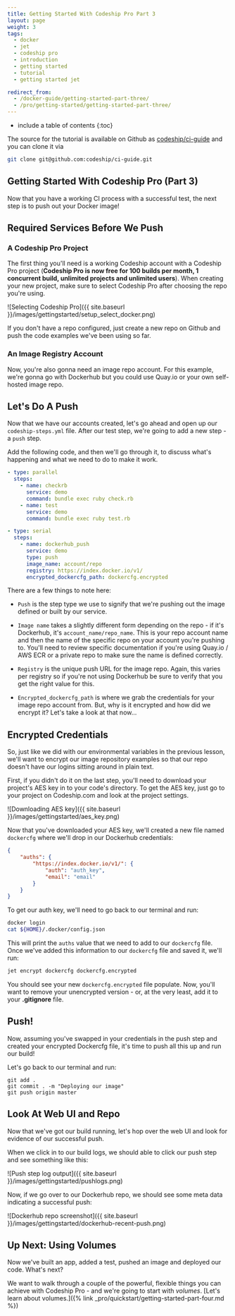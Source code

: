 ```yaml
---
title: Getting Started With Codeship Pro Part 3
layout: page
weight: 3
tags:
  - docker
  - jet
  - codeship pro
  - introduction
  - getting started
  - tutorial
  - getting started jet

redirect_from:
  - /docker-guide/getting-started-part-three/
  - /pro/getting-started/getting-started-part-three/
---
```


* include a table of contents
{:toc}

The source for the tutorial is available on Github as [codeship/ci-guide](https://github.com/codeship/ci-guide/) and you can clone it via

```bash
git clone git@github.com:codeship/ci-guide.git
```

## Getting Started With Codeship Pro (Part 3)

Now that you have a working CI process with a successful test, the next step is to push out your Docker image!

## Required Services Before We Push

### A Codeship Pro Project

The first thing you'll need is a working Codeship account with a Codeship Pro project (**Codeship Pro is now free for 100 builds per month, 1 concurrent build, unlimited projects and unlimited users**).
When creating your new project, make sure to select Codeship Pro after choosing the repo you're using.

![Selecting Codeship Pro]({{ site.baseurl }}/images/gettingstarted/setup_select_docker.png)

If you don't have a repo configured, just create a new repo on Github and push the code examples we've been using so far.

### An Image Registry Account

Now, you're also gonna need an image repo account. For this example, we're gonna go with Dockerhub but you could use Quay.io or your own self-hosted image repo.

## Let's Do A Push

Now that we have our accounts created, let's go ahead and open up our `codeship-steps.yml` file. After our test step, we're going to add a new step - a `push` step.

Add the following code, and then we'll go through it, to discuss what's happening and what we need to do to make it work.

```yaml
- type: parallel
  steps:
    - name: checkrb
      service: demo
      command: bundle exec ruby check.rb
    - name: test
      service: demo
      command: bundle exec ruby test.rb

- type: serial
  steps:
    - name: dockerhub_push
      service: demo
      type: push
      image_name: account/repo
      registry: https://index.docker.io/v1/
      encrypted_dockercfg_path: dockercfg.encrypted
```

There are a few things to note here:

* `Push` is the step type we use to signify that we're pushing out the image defined or built by our service.

* `Image name` takes a slightly different form depending on the repo - if it's Dockerhub, it's `account_name/repo_name`. This is your repo account name and then the name of the specific repo on your account you're pushing to. You'll need to review specific documentation if you're using Quay.io / AWS ECR or a private repo to make sure the name is defined correctly.

* `Registry` is the unique push URL for the image repo. Again, this varies per registry so if you're not using Dockerhub be sure to verify that you get the right value for this.

* `Encrypted_dockercfg_path` is where we grab the credentials for your image repo account from. But, why is it encrypted and how did we encrypt it? Let's take a look at that now...

## Encrypted Credentials

So, just like we did with our environmental variables in the previous lesson, we'll want to encrypt our image repository examples so that our repo doesn't have our logins sitting around in plain text.

First, if you didn't do it on the last step, you'll need to download your project's AES key in to your code's directory. To get the AES key, just go to your project on Codeship.com and look at the project settings.

![Downloading AES key]({{ site.baseurl }}/images/gettingstarted/aes_key.png)

Now that you've downloaded your AES key, we'll created a new file named `dockercfg` where we'll drop in our Dockerhub credentials:

```json
{
	"auths": {
		"https://index.docker.io/v1/": {
			"auth": "auth_key",
			"email": "email"
		}
	}
}
```

To get our auth key, we'll need to go back to our terminal and run:

```bash
docker login
cat ${HOME}/.docker/config.json
```

This will print the `auths` value that we need to add to our `dockercfg` file. Once we've added this information to our `dockercfg` file and saved it, we'll run:

```bash
jet encrypt dockercfg dockercfg.encrypted
```

You should see your new `dockercfg.encrypted` file populate. Now, you'll want to remove your unencrypted version - or, at the very least, add it to your **.gitignore** file.

## Push!

Now, assuming you've swapped in your credentials in the push step and created your encrypted Dockercfg file, it's time to push all this up and run our build!

Let's go back to our terminal and run:

```
git add .
git commit . -m "Deploying our image"
git push origin master
```

## Look At Web UI and Repo

Now that we've got our build running, let's hop over the web UI and look for evidence of our successful push.

When we click in to our build logs, we should able to click our push step and see something like this:

![Push step log output]({{ site.baseurl }}/images/gettingstarted/pushlogs.png)

Now, if we go over to our Dockerhub repo, we should see some meta data indicating a successful push:

![Dockerhub repo screenshot]({{ site.baseurl }}/images/gettingstarted/dockerhub-recent-push.png)

## Up Next: Using Volumes

Now we've built an app, added a test, pushed an image and deployed our code. What's next?

We want to walk through a couple of the powerful, flexible things you can achieve with Codeship Pro - and we're going to start with *volumes*. [Let's learn about volumes.]({% link _pro/quickstart/getting-started-part-four.md %})
